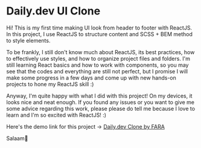 # Daily.dev UI Clone

Hi! This is my first time making UI look from header to footer with ReactJS.  
In this project, I use ReactJS to structure content and SCSS + BEM method to style elements.  
  
To be frankly, I still don't know much about ReactJS, its best practices, how to effectively use styles, and how to organize project files and folders. I'm still learning React basics and how to work with components, so you may see that the codes and everything are still not perfect, but I promise I will make some progress in a few days and come up with new hands-on projects to hone my ReactJS skill :)  
  
Anyway, I'm quite happy with what I did with this project! On my devices, it looks nice and neat enough. If you found any issues or you want to give me some advice regarding this work, please please do tell me because I love to learn and I'm so excited with ReactJS! :)  
  
Here's the demo link for this project -> <a href="https://faraaiden-reactjs-dailydev-ui-clone.netlify.app">Daily.dev Clone by FARA</a>  
  
Salaam💜
